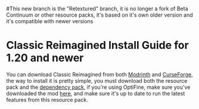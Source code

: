 #This new branch is the "Retextured" branch, it is no longer a fork of Beta Continuum or other resource packs, it's based on it's own older version and it's compatible with newer versions
# Classic Reimagined Install Guide for 1.20 and newer
You can download Classic Reimagined from both [Modrinth](https://modrinth.com/resourcepack/classic-reimagined-10s) and [CurseForge](https://www.curseforge.com/minecraft/texture-packs/classic-reimagined), the way to install it is pretty simple, you must download both the resource pack and the [dependency pack](https://modrinth.com/project/ULU4JTr0), if you're using OptiFine, make sure you've downloaded the mod [here](https://optifine.net), and make sure it's up to date to run the latest features from this resource pack.

